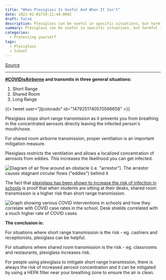 ```yaml
---
title: "When Plexiglass Is Useful And When It Isn't"
date: 2022-02-01T19:11:44.000Z
draft: false
description: Plexiglass can be useful in specific situations, but harmful in others. To know why, you need to know the different methods of airborne transmission.
summary: Plexiglass can be useful in specific situations, but harmful in others. To know why, you need to know the different methods of airborne transmission.
categories:
  - Protecting yourself
tags:
  - Plexiglass
  - School
---
```

[Source](https://twitter.com/joeyfox85/status/1488590910011150340)

---

**[#COVIDisAirborne](https://twitter.com/hashtag/COVIDisAirborne) and transmits in three general situations:**

1. Short Range
2. Shared Room
3. Long Range

{{< tweet user="jljcolorado" id="1479251740570566658" >}}

Plexiglass stops short range transmission as it prevents you from breathing in the concentrated aerosols directly leaving the infected person's mouth/nose.

For shared room airborne transmission, proper ventilation is an important mitigation measure.

Plexiglass *restricts* the ventilation and allows a localized concentration of aerosols from eddies. This increases the likelihood you can get infected.

![Diagram of air flow around an obstacle (i.e. "arrestor"). The arrestor causes stagnant circular flows ("eddies") behind it](/covid-air/flow-arrestor.jpg)

The fact that [plexiglass has been shown to increase the risk of infection in schools](https://www.science.org/doi/10.1126/science.abh2939) is proof that when students are sitting at their desks, shared room transmission is a higher risk than short range transmission.

![Graph showing various COVID interventions in schools and how they correlate with COVID case rates in the school. Desk shields correlated with a much higher rate of COVID cases](/covid-air/covid-in-schools.jpg)

**The conclusion is:**

For situations where short range transmission is the risk - eg. cashiers and receptionists, plexiglass can be helpful.

For situations where shared room transmission is the risk - eg. classrooms and restaurants, plexiglass increases risk.

For people using plexiglass to mitigate short range transmission, there is always the risk of increased aerosol concentration and it can be mitigated by using a HEPA filter near your breathing zone to ensure the air is clean. 

